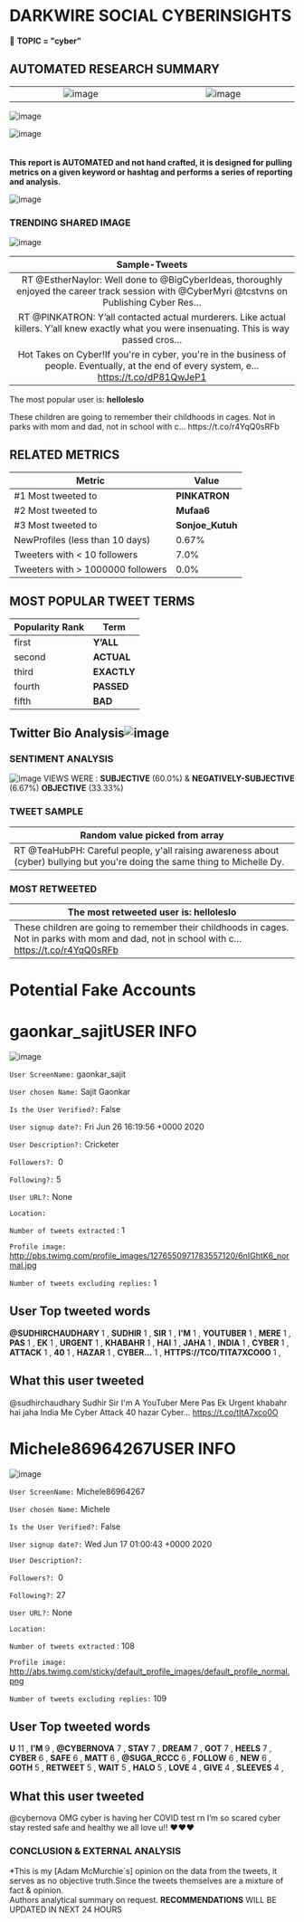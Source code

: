 # DARKWIRE SOCIAL CYBERINSIGHTS 
&#x1F34E; **TOPIC = "cyber"**

## AUTOMATED RESEARCH SUMMARY
|     |    | 
:-------------------------:|:-------------------------:
|  ![image](http://pbs.twimg.com/media/EbcmEneXgAI-fXJ.jpg)     <img width=200/> | ![image](http://pbs.twimg.com/media/Ebcm78_WoAA1rMh.jpg) <img width=200/> |   

  ![image](darkLogo.png)   
 
 
  ![image](Bio.png)  
<br></br>
<b> This report is AUTOMATED and not hand crafted, it is designed for pulling metrics on a given keyword or hashtag and performs a series of reporting and analysis.</b>  
  


![image](TWEETS.png)



### TRENDING SHARED IMAGE

![image](twitterPostedImage.png)



|                **Sample-Tweets**        |
| :-------------: |
| RT @EstherNaylor: Well done to @BigCyberIdeas, thoroughly enjoyed the career track session with @CyberMyri @tcstvns on Publishing Cyber Res… |
| RT @PlNKATRON: Y’all contacted actual murderers. Like actual killers. Y’all knew exactly what you were insenuating. This is way passed cros… |
| Hot Takes on Cyber!If you're in cyber, you're in the business of people. Eventually, at the end of every system, e… https://t.co/dP81QwJeP1 |

The most popular user is: **helloleslo**
<div class="alert alert-block alert-danger"> These children are going to remember their childhoods in cages. Not in parks with mom and dad, not in school with c… https://t.co/r4YqQ0sRFb</div>

## RELATED METRICS<br>
| Metric | Value |
| ------------- | ------------- |
| #1 Most tweeted to  | **PlNKATRON** |
| #2 Most tweeted to  | **Mufaa6** |
| #3 Most tweeted to  | **Sonjoe_Kutuh** |
| NewProfiles (less than 10 days) | 0.67%  |
| Tweeters with < 10 followers  | 7.0%|
| Tweeters with > 1000000 followers  | 0.0%  |



## MOST POPULAR TWEET TERMS 


| Popularity Rank  | Term |
| ------------- | ------------- |
| first  | **Y’ALL**  |
| second  | **ACTUAL**  |
| third  | **EXACTLY** |
| fourth  | **PASSED**  |
| fifth  | **BAD**  |


## Twitter Bio Analysis![image](BIO.png)
### SENTIMENT ANALYSIS
![image](sentiment.png)
VIEWS WERE : **SUBJECTIVE**  (60.0%) & **NEGATIVELY-SUBJECTIVE** (6.67%) **OBJECTIVE** (33.33%)

### TWEET SAMPLE 
| Random value picked from array |
| ------------- |
|RT @TeaHubPH: Careful people, y'all raising awareness about (cyber) bullying but you're doing the same thing to Michelle Dy. |

### MOST RETWEETED 

| The most retweeted user is: **helloleslo**  |
| ------------- |
| These children are going to remember their childhoods in cages. Not in parks with mom and dad, not in school with c… https://t.co/r4YqQ0sRFb |

# Potential Fake Accounts
 
# gaonkar_sajitUSER INFO
![image](http://pbs.twimg.com/profile_images/1276550971783557120/6nIGhtK6_normal.jpg)
 
`User ScreenName:` gaonkar_sajit 
 
`User chosen Name:` Sajit Gaonkar 
 
`Is the User Verified?:` False 
 
`User signup date?:` Fri Jun 26 16:19:56 +0000 2020 
 
`User Description?:` Cricketer 
 
`Followers?: `0 
 
`Following?:` 5 
 
`User URL?:` None 
 
`Location:`  
 
`Number of tweets extracted`  : 1 
 
`Profile image:` http://pbs.twimg.com/profile_images/1276550971783557120/6nIGhtK6_normal.jpg 
 
`Number of tweets excluding replies:` 1 
 

 

 
## User Top tweeted words 
 
**@SUDHIRCHAUDHARY** 1 , **SUDHIR** 1 , **SIR** 1 , **I'M** 1 , **YOUTUBER** 1 , **MERE** 1 , **PAS** 1 , **EK** 1 , **URGENT** 1 , **KHABAHR** 1 , **HAI** 1 , **JAHA** 1 , **INDIA** 1 , **CYBER** 1 , **ATTACK** 1 , **40** 1 , **HAZAR** 1 , **CYBER…** 1 , **HTTPS://TCO/TITA7XCO0O** 1 , 
 
## What this user tweeted
 
@sudhirchaudhary Sudhir Sir I'm A YouTuber Mere Pas Ek Urgent khabahr hai jaha India Me Cyber Attack 40 hazar Cyber… https://t.co/tItA7xco0O
 
# Michele86964267USER INFO
![image](http://abs.twimg.com/sticky/default_profile_images/default_profile_normal.png)
 
`User ScreenName:` Michele86964267 
 
`User chosen Name:` Michele 
 
`Is the User Verified?:` False 
 
`User signup date?:` Wed Jun 17 01:00:43 +0000 2020 
 
`User Description?:`  
 
`Followers?: `0 
 
`Following?:` 27 
 
`User URL?:` None 
 
`Location:`  
 
`Number of tweets extracted`  : 108 
 
`Profile image:` http://abs.twimg.com/sticky/default_profile_images/default_profile_normal.png 
 
`Number of tweets excluding replies:` 109 
 

 

 
## User Top tweeted words 
 
**U** 11 , **I’M** 9 , **@CYBERNOVA** 7 , **STAY** 7 , **DREAM** 7 , **GOT** 7 , **HEELS** 7 , **CYBER** 6 , **SAFE** 6 , **MATT** 6 , **@SUGA_RCCC** 6 , **FOLLOW** 6 , **NEW** 6 , **GOTH** 5 , **RETWEET** 5 , **WAIT** 5 , **HALO** 5 , **LOVE** 4 , **GIVE** 4 , **SLEEVES** 4 , 
 
## What this user tweeted
 
@cybernova OMG cyber is having her COVID test rn I’m so scared cyber stay rested safe and healthy we all love u!! ❤️❤️❤️
 
### CONCLUSION & EXTERNAL ANALYSIS

*This is my [Adam McMurchie`s] opinion on the data from the tweets, it serves as no objective truth.Since the tweets themselves are a mixture of fact & opinion.<br>
Authors analytical summary on request.
**RECOMMENDATIONS** WILL BE UPDATED IN NEXT  24 HOURS <br>